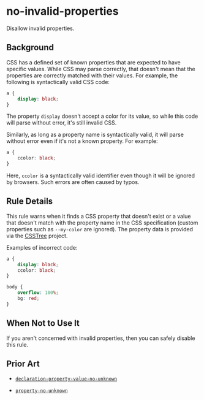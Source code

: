 # no-invalid-properties

Disallow invalid properties.

## Background

CSS has a defined set of known properties that are expected to have specific values. While CSS may parse correctly, that doesn't mean that the properties are correctly matched with their values. For example, the following is syntactically valid CSS code:

```css
a {
	display: black;
}
```

The property `display` doesn't accept a color for its value, so while this code will parse without error, it's still invalid CSS.

Similarly, as long as a property name is syntactically valid, it will parse without error even if it's not a known property. For example:

```css
a {
	ccolor: black;
}
```

Here, `ccolor` is a syntactically valid identifier even though it will be ignored by browsers. Such errors are often caused by typos.

## Rule Details

This rule warns when it finds a CSS property that doesn't exist or a value that doesn't match with the property name in the CSS specification (custom properties such as `--my-color` are ignored). The property data is provided via the [CSSTree](https://github.com/csstree/csstree) project.

Examples of incorrect code:

```css
a {
	display: black;
	ccolor: black;
}

body {
	overflow: 100%;
	bg: red;
}
```

## When Not to Use It

If you aren't concerned with invalid properties, then you can safely disable this rule.

## Prior Art

- [`declaration-property-value-no-unknown`](https://stylelint.io/user-guide/rules/declaration-property-value-no-unknown/)

- [`property-no-unknown`](https://stylelint.io/user-guide/rules/property-no-unknown)
